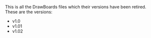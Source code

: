 This is all the DrawBoards files which their versions have been retired. 
  These are the versions: 
* v1.0
* v1.01
* v1.02
